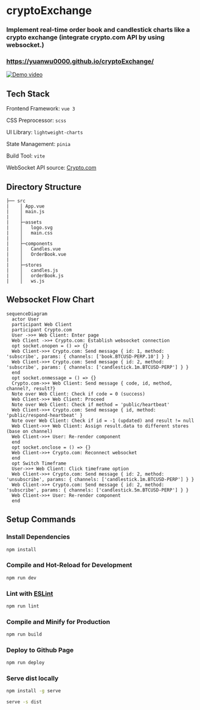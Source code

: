 # cryptoExchange

### Implement real-time order book and candlestick charts like a crypto exchange (integrate crypto.com API by using websocket.)

### https://yuanwu0000.github.io/cryptoExchange/

[![Demo video](https://img.youtube.com/vi/Z-fJEUXQLNs/0.jpg)](https://www.youtube.com/watch?v=Z-fJEUXQLNs)

## Tech Stack

Frontend Framework: `vue 3`<br>

CSS Preprocessor: `scss`<br>

UI Library: `lightweight-charts`<br>

State Management: `pinia`<br>

Build Tool: `vite`<br>

WebSocket API source: [Crypto.com](https://exchange-docs.crypto.com/exchange/v1/rest-ws/index.html#book-instrument_name)

## Directory Structure

```
├── src
|    │ App.vue
|    │ main.js
|    │
|    ├─assets
|    │   logo.svg
|    │   main.css
|    │
|    ├─components
|    │   Candles.vue
|    │   OrderBook.vue
|    │
|    ├─stores
|    │   candles.js
|    │   orderBook.js
|    │   ws.js
```

## Websocket Flow Chart

```mermaid
sequenceDiagram
  actor User
  participant Web Client
  participant Crypto.com
  User ->>+ Web Client: Enter page
  Web Client ->>+ Crypto.com: Establish websocket connection
  opt socket.onopen = () => {}
  Web Client->>+ Crypto.com: Send message { id: 1, method: 'subscribe', params: { channels: ['book.BTCUSD-PERP.10'] } }
  Web Client->>+ Crypto.com: Send message { id: 2, method: 'subscribe', params: { channels: ['candlestick.1m.BTCUSD-PERP'] } }
  end
  opt socket.onmessage = () => {}
  Crypto.com->>+ Web Client: Send message { code, id, method, channel?, result?}
  Note over Web Client: Check if code = 0 (success)
  Web Client->>+ Web Client: Proceed
  Note over Web Client: Check if method = 'public/heartbeat'
  Web Client->>+ Crypto.com: Send message { id, method: 'public/respond-heartbeat' }
  Note over Web Client: Check if id = -1 (updated) and result != null
  Web Client->>+ Web Client: Assign result.data to different stores (base on channel)
  Web Client->>+ User: Re-render component
  end
  opt socket.onclose = () => {}
  Web Client->>+ Crypto.com: Reconnect websocket
  end
  opt Switch Timeframe
  User->>+ Web Client: Click timeframe option
  Web Client->>+ Crypto.com: Send message { id: 2, method: 'unsubscribe', params: { channels: ['candlestick.1m.BTCUSD-PERP'] } }
  Web Client->>+ Crypto.com: Send message { id: 2, method: 'subscribe', params: { channels: ['candlestick.5m.BTCUSD-PERP'] } }
  Web Client->>+ User: Re-render component
  end
```

## Setup Commands

### Install Dependencies

```sh
npm install
```

### Compile and Hot-Reload for Development

```sh
npm run dev
```

### Lint with [ESLint](https://eslint.org/)

```sh
npm run lint
```

### Compile and Minify for Production

```sh
npm run build
```

### Deploy to Github Page

```sh
npm run deploy
```

### Serve dist locally

```sh
npm install -g serve
```

```sh
serve -s dist
```
